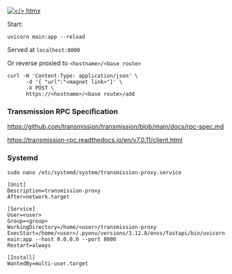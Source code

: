 [![</> htmx](https://raw.githubusercontent.com/bigskysoftware/htmx/master/www/static/img/htmx_logo.1.png "high power tools for HTML")](https://htmx.org)

Start:

```
uvicorn main:app --reload
```

Served at `localhost:8000`

Or reverse proxied to `<hostname>/<base route>`

```
curl -H 'Content-Type: application/json' \
      -d '{ "url":"<magnet link>"}' \
      -X POST \
      https://<hostname>/<base route>/add
```

### Transmission RPC Specification

https://github.com/transmission/transmission/blob/main/docs/rpc-spec.md

https://transmission-rpc.readthedocs.io/en/v7.0.11/client.html

### Systemd

`sudo nano /etc/systemd/system/transmission-proxy.service`

```
[Unit]
Description=transmission-proxy
After=network.target

[Service]
User=<user>
Group=<group>
WorkingDirectory=/home/<user>/transmission-proxy
ExecStart=/home/<user>/.pyenv/versions/3.12.8/envs/fastapi/bin/uvicorn main:app --host 0.0.0.0 --port 8000
Restart=always

[Install]
WantedBy=multi-user.target
```
